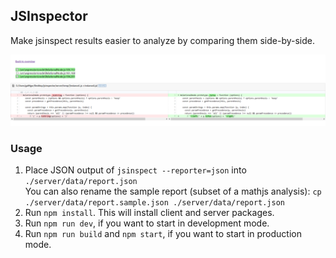 ## JSInspector

Make jsinspect results easier to analyze by comparing them side-by-side.

![JSInspector screenshot](docs/screenshot.jpg)

### Usage

1. Place JSON output of `jsinspect --reporter=json` into `./server/data/report.json`  
   You can also rename the sample report (subset of a mathjs analysis): `cp ./server/data/report.sample.json ./server/data/report.json`
2. Run `npm install`. This will install client and server packages.
3. Run `npm run dev`, if you want to start in development mode.
4. Run `npm run build` and `npm start`, if you want to start in production mode.
